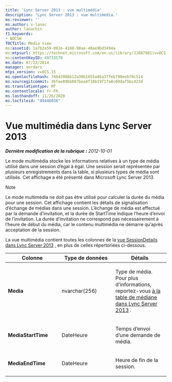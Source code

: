 ```yaml
---
title: 'Lync Server 2013 : vue multimédia'
description: 'Lync Server 2013 : vue multimédia.'
ms.reviewer: ''
ms.author: v-lanac
author: lanachin
f1.keywords:
- NOCSH
TOCTitle: Media view
ms:assetid: 1a7b2e59-082e-4188-98ae-48ae9bd3494a
ms:mtpsurl: https://technet.microsoft.com/en-us/library/JJ687981(v=OCS.15)
ms:contentKeyID: 49733570
ms.date: 07/23/2014
manager: serdars
mtps_version: v=OCS.15
ms.openlocfilehash: 74643986b12a30b1055a46a37febf90eeb70c514
ms.sourcegitcommit: 36fee89bb887bea4f18b19f17a8c69daf5bc423d
ms.translationtype: MT
ms.contentlocale: fr-FR
ms.lasthandoff: 11/26/2020
ms.locfileid: "49446036"
---
```

# <a name="media-view-in-lync-server-2013"></a>Vue multimédia dans Lync Server 2013

<div data-xmlns="http://www.w3.org/1999/xhtml">

<div class="topic" data-xmlns="http://www.w3.org/1999/xhtml" data-msxsl="urn:schemas-microsoft-com:xslt" data-cs="https://msdn.microsoft.com/">

<div data-asp="https://msdn2.microsoft.com/asp">



</div>

<div id="mainSection">

<div id="mainBody">

<span> </span>

_**Dernière modification de la rubrique :** 2012-10-01_

Le mode multimédia stocke les informations relatives à un type de média utilisé dans une session d’égal à égal. Une session serait représentée par plusieurs enregistrements dans la table, si plusieurs types de média sont utilisés. Cet affichage a été présenté dans Microsoft Lync Server 2013.

<div>


> [!NOTE]  
> Le mode multimédia ne doit pas être utilisé pour calculer la durée du média pour une session. Cet affichage contient les détails de signalisation d’échange de médias dans une session. L’échange de média est effectué par la demande d’invitation, et la durée de StartTime indique l’heure d’envoi de l’invitation. La durée d’invitation ne correspond pas nécessairement à l’heure de début du média, car le contenu multimédia ne démarre qu’après acceptation de la session.



</div>

La vue multimédia contient toutes les colonnes de la [vue SessionDetails dans Lync Server 2013](lync-server-2013-sessiondetails-view.md) , en plus de celles répertoriées ci-dessous.


<table>
<colgroup>
<col style="width: 33%" />
<col style="width: 33%" />
<col style="width: 33%" />
</colgroup>
<thead>
<tr class="header">
<th>Colonne</th>
<th>Type de données</th>
<th>Détails</th>
</tr>
</thead>
<tbody>
<tr class="odd">
<td><p><strong>Media</strong></p></td>
<td><p>nvarchar(256)</p></td>
<td><p>Type de média. Pour plus d’informations, reportez-vous <a href="lync-server-2013-medialist-table.md">à la table de médiane dans Lync Server 2013</a> .</p></td>
</tr>
<tr class="even">
<td><p><strong>MediaStartTime</strong></p></td>
<td><p>DateHeure</p></td>
<td><p>Temps d’envoi d’une demande de média.</p></td>
</tr>
<tr class="odd">
<td><p><strong>MediaEndTime</strong></p></td>
<td><p>DateHeure</p></td>
<td><p>Heure de fin de la session.</p></td>
</tr>
</tbody>
</table>


</div>

<span> </span>

</div>

</div>

</div>

